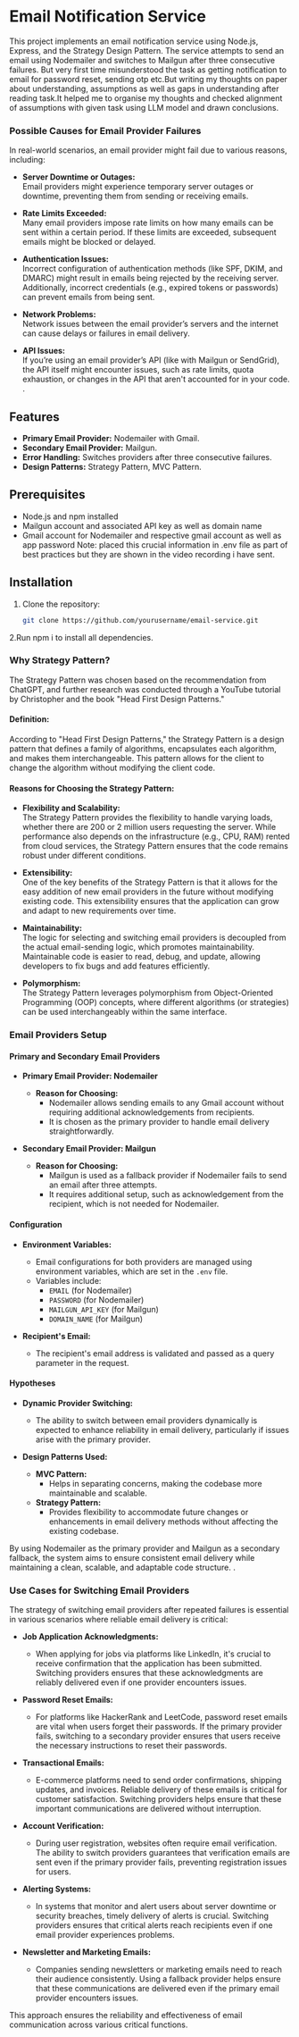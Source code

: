 # Email Notification Service

This project implements an email notification service using Node.js, Express, and the Strategy Design Pattern. The service attempts to send an email using Nodemailer and switches to Mailgun after three consecutive failures.
But very first time misunderstood the task as getting notification to email for password reset, sending otp etc.But writing my thoughts on paper about understanding, assumptions as well as gaps in understanding after reading task.It helped me to organise my thoughts and checked alignment of assumptions with given task using LLM model and drawn conclusions.
### Possible Causes for Email Provider Failures

In real-world scenarios, an email provider might fail due to various reasons, including:

- **Server Downtime or Outages:**  
  Email providers might experience temporary server outages or downtime, preventing them from sending or receiving emails.

- **Rate Limits Exceeded:**  
  Many email providers impose rate limits on how many emails can be sent within a certain period. If these limits are exceeded, subsequent emails might be blocked or delayed.

- **Authentication Issues:**  
  Incorrect configuration of authentication methods (like SPF, DKIM, and DMARC) might result in emails being rejected by the receiving server. Additionally, incorrect credentials (e.g., expired tokens or passwords) can prevent emails from being sent.

- **Network Problems:**  
  Network issues between the email provider’s servers and the internet can cause delays or failures in email delivery.

- **API Issues:**  
  If you’re using an email provider’s API (like with Mailgun or SendGrid), the API itself might encounter issues, such as rate limits, quota exhaustion, or changes in the API that aren't accounted for in your code.
. 
## Features

- **Primary Email Provider:** Nodemailer with Gmail.
- **Secondary Email Provider:** Mailgun.
- **Error Handling:** Switches providers after three consecutive failures.
- **Design Patterns:** Strategy Pattern, MVC Pattern.

## Prerequisites

- Node.js and npm installed
- Mailgun account and associated API key as well as domain name
- Gmail account for Nodemailer and respective gmail account as well as app password
Note: placed this crucial information in .env file as part of best practices but they are shown in the video recording i have sent.

## Installation

1. Clone the repository:
   ```bash
   git clone https://github.com/yourusername/email-service.git
2.Run npm i to install all dependencies.
### Why Strategy Pattern?

The Strategy Pattern was chosen based on the recommendation from ChatGPT, and further research was conducted through a YouTube tutorial by Christopher and the book "Head First Design Patterns."

#### Definition:
According to "Head First Design Patterns," the Strategy Pattern is a design pattern that defines a family of algorithms, encapsulates each algorithm, and makes them interchangeable. This pattern allows for the client to change the algorithm without modifying the client code.

#### Reasons for Choosing the Strategy Pattern:
- **Flexibility and Scalability:**  
  The Strategy Pattern provides the flexibility to handle varying loads, whether there are 200 or 2 million users requesting the server. While performance also depends on the infrastructure (e.g., CPU, RAM) rented from cloud services, the Strategy Pattern ensures that the code remains robust under different conditions.

- **Extensibility:**  
  One of the key benefits of the Strategy Pattern is that it allows for the easy addition of new email providers in the future without modifying existing code. This extensibility ensures that the application can grow and adapt to new requirements over time.

- **Maintainability:**  
  The logic for selecting and switching email providers is decoupled from the actual email-sending logic, which promotes maintainability. Maintainable code is easier to read, debug, and update, allowing developers to fix bugs and add features efficiently.

- **Polymorphism:**  
  The Strategy Pattern leverages polymorphism from Object-Oriented Programming (OOP) concepts, where different algorithms (or strategies) can be used interchangeably within the same interface.

### Email Providers Setup

#### Primary and Secondary Email Providers

- **Primary Email Provider: Nodemailer**
  - **Reason for Choosing:**
    - Nodemailer allows sending emails to any Gmail account without requiring additional acknowledgements from recipients. 
    - It is chosen as the primary provider to handle email delivery straightforwardly.

- **Secondary Email Provider: Mailgun**
  - **Reason for Choosing:**
    - Mailgun is used as a fallback provider if Nodemailer fails to send an email after three attempts.
    - It requires additional setup, such as acknowledgement from the recipient, which is not needed for Nodemailer.

#### Configuration

- **Environment Variables:**
  - Email configurations for both providers are managed using environment variables, which are set in the `.env` file.
  - Variables include:
    - `EMAIL` (for Nodemailer)
    - `PASSWORD` (for Nodemailer)
    - `MAILGUN_API_KEY` (for Mailgun)
    - `DOMAIN_NAME` (for Mailgun)

- **Recipient's Email:**
  - The recipient's email address is validated and passed as a query parameter in the request.

#### Hypotheses

- **Dynamic Provider Switching:**
  - The ability to switch between email providers dynamically is expected to enhance reliability in email delivery, particularly if issues arise with the primary provider.

- **Design Patterns Used:**
  - **MVC Pattern:**
    - Helps in separating concerns, making the codebase more maintainable and scalable.
  - **Strategy Pattern:**
    - Provides flexibility to accommodate future changes or enhancements in email delivery methods without affecting the existing codebase.

By using Nodemailer as the primary provider and Mailgun as a secondary fallback, the system aims to ensure consistent email delivery while maintaining a clean, scalable, and adaptable code structure.
.

### Use Cases for Switching Email Providers

The strategy of switching email providers after repeated failures is essential in various scenarios where reliable email delivery is critical:

- **Job Application Acknowledgments:**
  - When applying for jobs via platforms like LinkedIn, it's crucial to receive confirmation that the application has been submitted. Switching providers ensures that these acknowledgments are reliably delivered even if one provider encounters issues.

- **Password Reset Emails:**
  - For platforms like HackerRank and LeetCode, password reset emails are vital when users forget their passwords. If the primary provider fails, switching to a secondary provider ensures that users receive the necessary instructions to reset their passwords.

- **Transactional Emails:**
  - E-commerce platforms need to send order confirmations, shipping updates, and invoices. Reliable delivery of these emails is critical for customer satisfaction. Switching providers helps ensure that these important communications are delivered without interruption.

- **Account Verification:**
  - During user registration, websites often require email verification. The ability to switch providers guarantees that verification emails are sent even if the primary provider fails, preventing registration issues for users.

- **Alerting Systems:**
  - In systems that monitor and alert users about server downtime or security breaches, timely delivery of alerts is crucial. Switching providers ensures that critical alerts reach recipients even if one email provider experiences problems.

- **Newsletter and Marketing Emails:**
  - Companies sending newsletters or marketing emails need to reach their audience consistently. Using a fallback provider helps ensure that these communications are delivered even if the primary email provider encounters issues.

This approach ensures the reliability and effectiveness of email communication across various critical functions.
